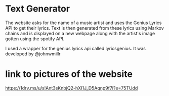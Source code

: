# Text Generator
The website asks for the name of a music artist and uses the Genius Lyrics API to get their lyrics.
Text is then generated from these lyrics using Markov chains and is displayed on a new webpage along with the artist's image gotten using the spotify API. 

I used a wrapper for the genius lyrics api called lyricsgenius. It was developed by @johnwmillr

# link to pictures of the website
https://1drv.ms/u/s!Ant3sKnbjQ2-hXI1J_D5Aqnp9f7i?e=75TUdd